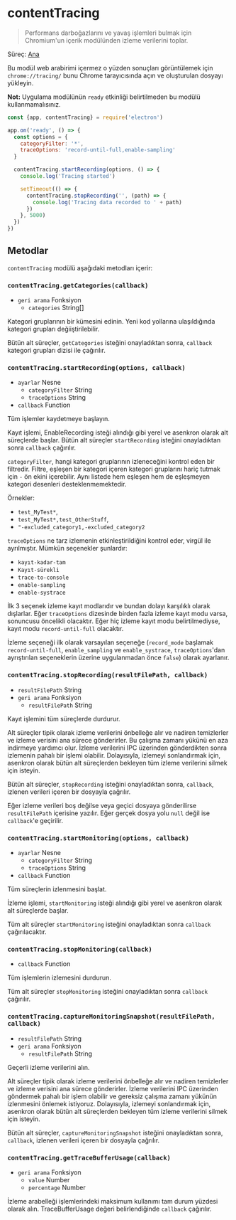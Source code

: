 # contentTracing

> Performans darboğazlarını ve yavaş işlemleri bulmak için Chromium'un içerik modülünden izleme verilerini toplar.

Süreç: [Ana](../glossary.md#main-process)

Bu modül web arabirimi içermez o yüzden sonuçları görüntülemek için `chrome://tracing/` bunu Chrome tarayıcısında açın ve oluşturulan dosyayı yükleyin.

**Not:** Uygulama modülünün `ready` etkinliği belirtilmeden bu modülü kullanmamalısınız.

```javascript
const {app, contentTracing} = require('electron')

app.on('ready', () => {
  const options = {
    categoryFilter: '*',
    traceOptions: 'record-until-full,enable-sampling'
  }

  contentTracing.startRecording(options, () => {
    console.log('Tracing started')

    setTimeout(() => {
      contentTracing.stopRecording('', (path) => {
        console.log('Tracing data recorded to ' + path)
      })
    }, 5000)
  })
})
```

## Metodlar

`contentTracing` modülü aşağıdaki metodları içerir:

### `contentTracing.getCategories(callback)`

* `geri arama` Fonksiyon 
  * `categories` String[]

Kategori gruplarının bir kümesini edinin. Yeni kod yollarına ulaşıldığında kategori grupları değiiştirilebilir.

Bütün alt süreçler, `getCategories` isteğini onayladıktan sonra, `callback` kategori grupları dizisi ile çağırılır.

### `contentTracing.startRecording(options, callback)`

* `ayarlar` Nesne 
  * `categoryFilter` String
  * `traceOptions` String
* `callback` Function

Tüm işlemler kaydetmeye başlayın.

Kayıt işlemi, EnableRecording isteği alındığı gibi yerel ve asenkron olarak alt süreçlerde başlar. Bütün alt süreçler `startRecording` isteğini onayladıktan sonra `callback` çağırılır.

`categoryFilter`, hangi kategori gruplarının izleneceğini kontrol eden bir filtredir. Filtre, eşleşen bir kategori içeren kategori gruplarını hariç tutmak için `-` ön ekini içerebilir. Aynı listede hem eşleşen hem de eşleşmeyen kategori desenleri desteklenmemektedir.

Örnekler:

* `test_MyTest*`,
* `test_MyTest*,test_OtherStuff`,
* `"-excluded_category1,-excluded_category2`

`traceOptions` ne tarz izlemenin etkinleştirildiğini kontrol eder, virgül ile ayrılmıştır. Mümkün seçenekler şunlardır:

* `kayıt-kadar-tam`
* `Kayıt-sürekli`
* `trace-to-console`
* `enable-sampling`
* `enable-systrace`

İlk 3 seçenek izleme kayıt modlarıdır ve bundan dolayı karşılıklı olarak dışlarlar. Eğer `traceOptions` dizesinde birden fazla izleme kayıt modu varsa, sonuncusu öncelikli olacaktır. Eğer hiç izleme kayıt modu belirtilmediyse, kayıt modu `record-until-full` olacaktır.

İzleme seçeneği ilk olarak varsayılan seçeneğe (`record_mode` başlamak `record-until-full`, `enable_sampling` ve `enable_systrace`, `traceOptions`'dan ayrıştırılan seçeneklerin üzerine uygulanmadan önce `false`) olarak ayarlanır.

### `contentTracing.stopRecording(resultFilePath, callback)`

* `resultFilePath` String
* `geri arama` Fonksiyon 
  * `resultFilePath` String

Kayıt işlemini tüm süreçlerde durdurur.

Alt süreçler tipik olarak izleme verilerini önbelleğe alır ve nadiren temizlerler ve izleme verisini ana sürece gönderirler. Bu çalışma zamanı yükünü en aza indirmeye yardımcı olur. İzleme verilerini IPC üzerinden gönderdikten sonra izlemenin pahalı bir işlemi olabilir. Dolayısıyla, izlemeyi sonlandırmak için, asenkron olarak bütün alt süreçlerden bekleyen tüm izleme verilerini silmek için isteyin.

Bütün alt süreçler, `stopRecording` isteğini onayladıktan sonra, `callback`, izlenen verileri içeren bir dosyayla çağrılır.

Eğer izleme verileri boş değilse veya geçici dosyaya gönderilirse `resultFilePath` içerisine yazılır. Eğer gerçek dosya yolu `null` değil ise `callback`'e geçirilir.

### `contentTracing.startMonitoring(options, callback)`

* `ayarlar` Nesne 
  * `categoryFilter` String
  * `traceOptions` String
* `callback` Function

Tüm süreçlerin izlenmesini başlat.

İzleme işlemi, `startMonitoring` isteği alındığı gibi yerel ve asenkron olarak alt süreçlerde başlar.

Tüm alt süreçler `startMonitoring` isteğini onayladıktan sonra `callback` çağırılacaktır.

### `contentTracing.stopMonitoring(callback)`

* `callback` Function

Tüm işlemlerin izlemesini durdurun.

Tüm alt süreçler `stopMonitoring` isteğini onayladıktan sonra `callback` çağırılır.

### `contentTracing.captureMonitoringSnapshot(resultFilePath, callback)`

* `resultFilePath` String
* `geri arama` Fonksiyon 
  * `resultFilePath` String

Geçerli izleme verilerini alın.

Alt süreçler tipik olarak izleme verilerini önbelleğe alır ve nadiren temizlerler ve izleme verisini ana sürece gönderirler. İzleme verilerini IPC üzerinden göndermek pahalı bir işlem olabilir ve gereksiz çalışma zamanı yükünün izlenmesini önlemek istiyoruz. Dolayısıyla, izlemeyi sonlandırmak için, asenkron olarak bütün alt süreçlerden bekleyen tüm izleme verilerini silmek için isteyin.

Bütün alt süreçler, `captureMonitoringSnapshot` isteğini onayladıktan sonra, `callback`, izlenen verileri içeren bir dosyayla çağrılır.

### `contentTracing.getTraceBufferUsage(callback)`

* `geri arama` Fonksiyon 
  * `value` Number
  * `percentage` Number

İzleme arabelleği işlemlerindeki maksimum kullanımı tam durum yüzdesi olarak alın. TraceBufferUsage değeri belirlendiğinde `callback` çağırılır.